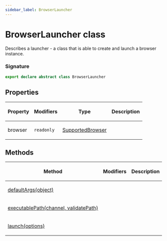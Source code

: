 ```yaml
---
sidebar_label: BrowserLauncher
---
```


# BrowserLauncher class

Describes a launcher - a class that is able to create and launch a browser instance.

### Signature

```typescript
export declare abstract class BrowserLauncher
```

## Properties

<table><thead><tr><th>

Property

</th><th>

Modifiers

</th><th>

Type

</th><th>

Description

</th></tr></thead>
<tbody><tr><td>

<span id="browser">browser</span>

</td><td>

`readonly`

</td><td>

[SupportedBrowser](./puppeteer.supportedbrowser.md)

</td><td>

</td></tr>
</tbody></table>

## Methods

<table><thead><tr><th>

Method

</th><th>

Modifiers

</th><th>

Description

</th></tr></thead>
<tbody><tr><td>

<span id="defaultargs">[defaultArgs(object)](./puppeteer.browserlauncher.defaultargs.md)</span>

</td><td>

</td><td>

</td></tr>
<tr><td>

<span id="executablepath">[executablePath(channel, validatePath)](./puppeteer.browserlauncher.executablepath.md)</span>

</td><td>

</td><td>

</td></tr>
<tr><td>

<span id="launch">[launch(options)](./puppeteer.browserlauncher.launch.md)</span>

</td><td>

</td><td>

</td></tr>
</tbody></table>
